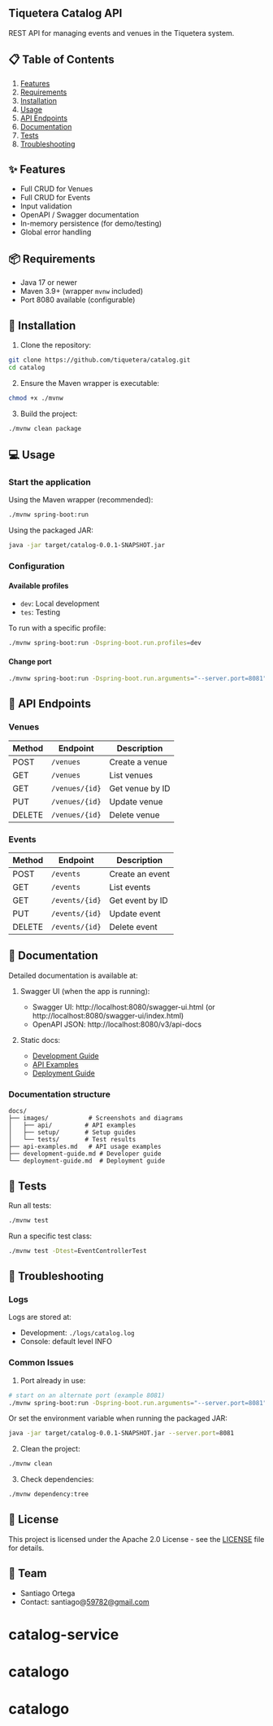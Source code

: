 ## Tiquetera Catalog API

REST API for managing events and venues in the Tiquetera system.

## 📋 Table of Contents
1. [Features](#features)
2. [Requirements](#requirements)
3. [Installation](#installation)
4. [Usage](#usage)
5. [API Endpoints](#api-endpoints)
6. [Documentation](#documentation)
7. [Tests](#tests)
8. [Troubleshooting](#troubleshooting)

## ✨ Features

- Full CRUD for Venues
- Full CRUD for Events
- Input validation
- OpenAPI / Swagger documentation
- In-memory persistence (for demo/testing)
- Global error handling

## 📦 Requirements

- Java 17 or newer
- Maven 3.9+ (wrapper `mvnw` included)
- Port 8080 available (configurable)

## 🚀 Installation

1. Clone the repository:
```bash
git clone https://github.com/tiquetera/catalog.git
cd catalog
```

2. Ensure the Maven wrapper is executable:
```bash
chmod +x ./mvnw
```

3. Build the project:
```bash
./mvnw clean package
```

## 💻 Usage

### Start the application

Using the Maven wrapper (recommended):
```bash
./mvnw spring-boot:run
```

Using the packaged JAR:
```bash
java -jar target/catalog-0.0.1-SNAPSHOT.jar
```

### Configuration

#### Available profiles
- `dev`: Local development
- `tes`: Testing

To run with a specific profile:
```bash
./mvnw spring-boot:run -Dspring-boot.run.profiles=dev
```

#### Change port
```bash
./mvnw spring-boot:run -Dspring-boot.run.arguments="--server.port=8081"
```

## 🔗 API Endpoints

### Venues

| Method | Endpoint | Description |
|--------|----------|-------------|
| POST   | `/venues` | Create a venue |
| GET    | `/venues` | List venues |
| GET    | `/venues/{id}` | Get venue by ID |
| PUT    | `/venues/{id}` | Update venue |
| DELETE | `/venues/{id}` | Delete venue |

### Events

| Method | Endpoint | Description |
|--------|----------|-------------|
| POST   | `/events` | Create an event |
| GET    | `/events` | List events |
| GET    | `/events/{id}` | Get event by ID |
| PUT    | `/events/{id}` | Update event |
| DELETE | `/events/{id}` | Delete event |

## 📖 Documentation

Detailed documentation is available at:

1. Swagger UI (when the app is running):
   - Swagger UI: http://localhost:8080/swagger-ui.html (or http://localhost:8080/swagger-ui/index.html)
   - OpenAPI JSON: http://localhost:8080/v3/api-docs

2. Static docs:
   - [Development Guide](docs/development-guide.md)
   - [API Examples](docs/api-examples.md)
   - [Deployment Guide](docs/deployment-guide.md)

### Documentation structure
```
docs/
├── images/           # Screenshots and diagrams
│   ├── api/         # API examples
│   ├── setup/       # Setup guides
│   └── tests/       # Test results
├── api-examples.md   # API usage examples
├── development-guide.md # Developer guide
└── deployment-guide.md  # Deployment guide
```

## 🧪 Tests

Run all tests:
```bash
./mvnw test
```

Run a specific test class:
```bash
./mvnw test -Dtest=EventControllerTest
```

## 🔧 Troubleshooting

### Logs
Logs are stored at:
- Development: `./logs/catalog.log`
- Console: default level INFO

### Common Issues

1. Port already in use:
```bash
# start on an alternate port (example 8081)
./mvnw spring-boot:run -Dspring-boot.run.arguments="--server.port=8081"
```

Or set the environment variable when running the packaged JAR:
```bash
java -jar target/catalog-0.0.1-SNAPSHOT.jar --server.port=8081
```

2. Clean the project:
```bash
./mvnw clean
```

3. Check dependencies:
```bash
./mvnw dependency:tree
```

## 📄 License

This project is licensed under the Apache 2.0 License - see the [LICENSE](LICENSE) file for details.

## 👥 Team

- Santiago Ortega
- Contact: santiago@59782@gmail.com

# catalog-service
# catalogo
# catalogo
